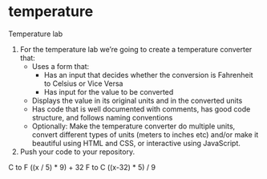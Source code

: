 # temperature
 Temperature lab

1. For the temperature lab we’re going to create a temperature converter that:
    * Uses a form that:
        * Has an input that decides whether the conversion is Fahrenheit to Celsius or Vice Versa
        * Has input for the value to be converted
    * Displays the value in its original units and in the converted units
    * Has code that is well documented with comments, has good code structure, and follows naming conventions
    * Optionally: Make the temperature converter do multiple units, convert different types of units (meters to inches etc) and/or make it beautiful using HTML and CSS, or interactive using JavaScript.
2. Push your code to your repository.

C to F ((x / 5) * 9) + 32
F to C ((x-32) * 5) / 9